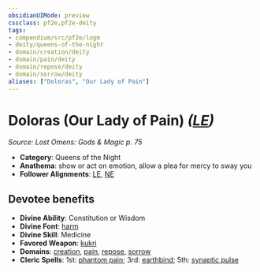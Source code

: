 ```yaml
---
obsidianUIMode: preview
cssclass: pf2e,pf2e-deity
tags:
- compendium/src/pf2e/logm
- deity/queens-of-the-night
- domain/creation/deity
- domain/pain/deity
- domain/repose/deity
- domain/sorrow/deity
aliases: ["Doloras", "Our Lady of Pain"]
---
```

# Doloras (Our Lady of Pain) *([LE](rules/traits/le-b1.md "Lawful Evil Alignment Trait"))*  
*Source: Lost Omens: Gods & Magic p. 75*  

- **Category**: Queens of the Night
- **Anathema**: show or act on emotion, allow a plea for mercy to sway you
- **Follower Alignments**: [LE](rules/traits/le-b1.md "Lawful Evil Alignment Trait"), [NE](rules/traits/ne-b1.md "Neutral Evil Alignment Trait")

## Devotee benefits

- **Divine Ability**: Constitution or Wisdom
- **Divine Font**: [harm](harm.md)
- **Divine Skill**: Medicine
- **Favored Weapon**: [kukri](kukri.md)
- **Domains**: [creation](Reference/Compendium/Setting/domains.md#Creation), [pain](Reference/Compendium/Setting/domains.md#Pain), [repose](Reference/Compendium/Setting/domains.md#Repose), [sorrow](Reference/Compendium/Setting/domains.md#Sorrow)
- **Cleric Spells**: 1st: [phantom pain](phantom-pain.md); 3rd: [earthbind](earthbind.md); 5th: [synaptic pulse](synaptic-pulse.md)
